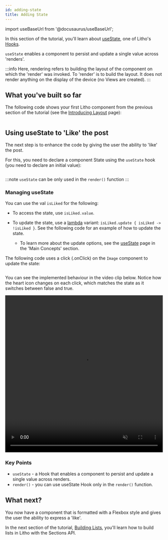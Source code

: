 ```yaml
---
id: adding-state
title: Adding State
---
```


import useBaseUrl from '@docusaurus/useBaseUrl';

In this section of the tutorial, you'll learn about [useState](../mainconcepts/use-state.mdx), one of Litho's [Hooks](../mainconcepts/hooks-intro.mdx).

`useState` enables a component to persist and update a single value across 'renders'.

:::info
Here, rendering refers to building the layout of the component on which the 'render' was invoked. To 'render' is to build the layout. It does not render anything on the display of the device (no Views are created).
:::

## What you've built so far

The following code shows your first Litho component from the previous section of the tutorial (see the [Introducing Layout](introducing-layout.md) page):

```kotlin file=sample/src/main/java/com/facebook/samples/litho/onboarding/PostStyledKComponent.kt start=start_example end=end_example
```

## Using useState to 'Like' the post

The next step is to enhance the code by giving the user the ability to 'like' the post.

For this, you need to declare a component State using the `useState` hook (you need to declare an initial value):

```kotlin file=sample/src/main/java/com/facebook/samples/litho/onboarding/PostWithActionsKComponent.kt start=start_state_hook end=end_state_hook
```

:::note
`useState` can be only used in the `render()` function
:::

### Managing useState

You can use the val `isLiked` for the following:

* To access the state, use `isLiked.value`.
* To update the state, use a [lambda](../mainconcepts/use-state.mdx#value-vs-lambda-variants) variant: `isLiked.update { isLiked -> !isLiked }`. See the following code for an example of how to update the state.

  * To learn more about the update options, see the [useState](../mainconcepts/use-state.mdx#updating-state) page in the 'Main Concepts' section.

The following code uses a click (.onClick) on the `Image` component to update the state:

```kotlin file=sample/src/main/java/com/facebook/samples/litho/onboarding/PostWithActionsKComponent.kt start=start_image_button end=end_image_button
```

You can see the implemented behaviour in the video clip below. Notice how the heart icon changes on each click, which matches the state as it switches between false and true.

<video loop="true" autoplay="true" class="video" width="100%" height="500px" muted="true">
  <source type="video/webm" src={useBaseUrl("/videos/useState-tutorial.mov")}></source>
  <p>Your browser does not support the video element.</p>
</video>

### Key Points

* `useState` - a Hook that enables a component to persist and update a single value across renders.
* `render()` - you can use useState Hook only in the `render()` function.

## What next?

You now have a component that is formatted with a Flexbox style and gives the user the ability to express a 'like'.

In the next section of the tutorial, [Building Lists](building-lists.md), you'll learn how to build lists in Litho with the Sections API.
